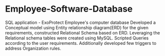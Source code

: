 # Employee-Software-Database
  SQL application - ExoProtect Employee's computer database 
Developed a Conceptual model using Entity relationship diagram(ERD) for the given requirements, 
constructed Relational Schema based on ERD. 
Leveraging the Relational schema tables were created using MySQL. 
Scripted Queries according to the user requirements.
Additionally developed few triggers to address Organization rules.
